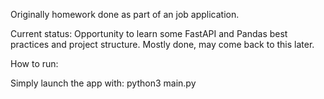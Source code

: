 Originally homework done as part of an job application.

Current status: Opportunity to learn some FastAPI and Pandas best practices and project structure. Mostly done, may come back to this later.

How to run:

Simply launch the app with: python3 main.py

